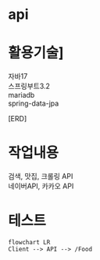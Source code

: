 # api

# 활용기술] 
자바17  <br>
스프링부트3.2 <br>
mariadb <br>
spring-data-jpa <br>

[ERD] <br>

# 작업내용
검색, 맛집, 크롤링 API<br>
네이버API, 카카오 API<br>

# 테스트



```mermaid
flowchart LR
Client --> API --> /Food
```
